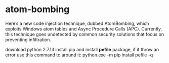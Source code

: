 # atom-bombing
Here’s a new code injection technique, dubbed AtomBombing, which exploits Windows atom tables and Async Procedure Calls (APC). Currently, this technique goes undetected by common security solutions that focus on preventing infiltration.

download python 2.7.13 install pip and install **pefile** package, if it throw an error use this command to around it:
python.exe -m pip install pefile -q

